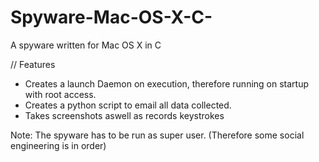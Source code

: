 # Spyware-Mac-OS-X-C-

A spyware written for Mac OS X in C

// Features

* Creates a launch Daemon on execution, therefore running on startup with root access.
* Creates a python script to email all data collected.
* Takes screenshots aswell as records keystrokes

Note: The spyware has to be run as super user. (Therefore some social engineering is in order)
